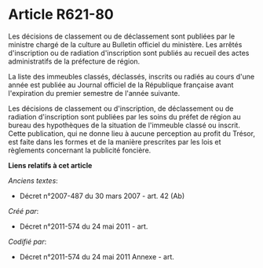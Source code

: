 # Article R621-80

Les décisions de classement ou de déclassement sont publiées par le ministre chargé de la culture au Bulletin officiel du
ministère. Les arrêtés d'inscription ou de radiation d'inscription sont publiés au recueil des actes administratifs de la
préfecture de région.

La liste des immeubles classés, déclassés, inscrits ou radiés au cours d'une année est publiée au Journal officiel de la
République française avant l'expiration du premier semestre de l'année suivante.

Les décisions de classement ou d'inscription, de déclassement ou de radiation d'inscription sont publiées par les soins du
préfet de région au bureau des hypothèques de la situation de l'immeuble classé ou inscrit. Cette publication, qui ne donne
lieu à aucune perception au profit du Trésor, est faite dans les formes et de la manière prescrites par les lois et
règlements concernant la publicité foncière.

**Liens relatifs à cet article**

_Anciens textes_:

  - Décret n°2007-487 du 30 mars 2007 - art. 42 (Ab)

_Créé par_:

  - Décret n°2011-574 du 24 mai 2011  - art.

_Codifié par_:

  - Décret n°2011-574 du 24 mai 2011 Annexe - art.
